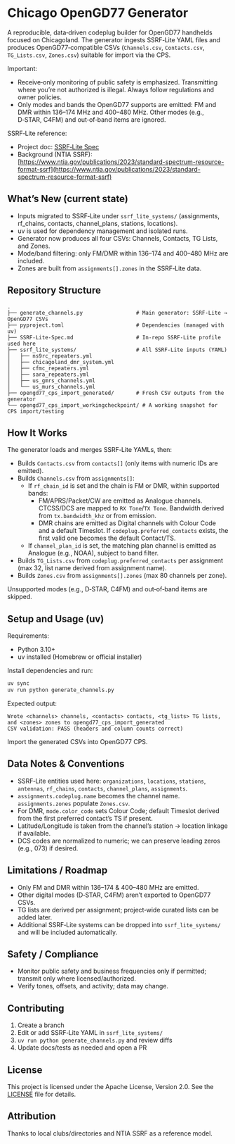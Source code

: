 # Chicago OpenGD77 Generator

A reproducible, data‑driven codeplug builder for OpenGD77 handhelds focused on Chicagoland. The generator ingests SSRF‑Lite YAML files and produces OpenGD77‑compatible CSVs (`Channels.csv`, `Contacts.csv`, `TG_Lists.csv`, `Zones.csv`) suitable for import via the CPS.

Important:

- Receive‑only monitoring of public safety is emphasized. Transmitting where you’re not authorized is illegal. Always follow regulations and owner policies.
- Only modes and bands the OpenGD77 supports are emitted: FM and DMR within 136–174 MHz and 400–480 MHz. Other modes (e.g., D‑STAR, C4FM) and out‑of‑band items are ignored.

SSRF‑Lite reference:

- Project doc: [SSRF‑Lite Spec](./SSRF-Lite-Spec.md)
- Background (NTIA SSRF): [https://www.ntia.gov/publications/2023/standard-spectrum-resource-format-ssrf](https://www.ntia.gov/publications/2023/standard-spectrum-resource-format-ssrf)

## What’s New (current state)

- Inputs migrated to SSRF‑Lite under `ssrf_lite_systems/` (assignments, rf_chains, contacts, channel_plans, stations, locations).
- uv is used for dependency management and isolated runs.
- Generator now produces all four CSVs: Channels, Contacts, TG Lists, and Zones.
- Mode/band filtering: only FM/DMR within 136–174 and 400–480 MHz are included.
- Zones are built from `assignments[].zones` in the SSRF‑Lite data.

## Repository Structure

```text
.
├── generate_channels.py                 # Main generator: SSRF‑Lite → OpenGD77 CSVs
├── pyproject.toml                       # Dependencies (managed with uv)
├── SSRF-Lite-Spec.md                    # In‑repo SSRF‑Lite profile used here
├── ssrf_lite_systems/                   # All SSRF‑Lite inputs (YAML)
│   ├── ns9rc_repeaters.yml
│   ├── chicagoland_dmr_system.yml
│   ├── cfmc_repeaters.yml
│   ├── sara_repeaters.yml
│   ├── us_gmrs_channels.yml
│   └── us_murs_channels.yml
├── opengd77_cps_import_generated/       # Fresh CSV outputs from the generator
└── opengd77_cps_import_workingcheckpoint/ # A working snapshot for CPS import/testing
```

## How It Works

The generator loads and merges SSRF‑Lite YAMLs, then:

- Builds `Contacts.csv` from `contacts[]` (only items with numeric IDs are emitted).
- Builds `Channels.csv` from `assignments[]`:
  - If `rf_chain_id` is set and the chain is FM or DMR, within supported bands:
    - FM/APRS/Packet/CW are emitted as Analogue channels. CTCSS/DCS are mapped to `RX Tone`/`TX Tone`. Bandwidth derived from `tx.bandwidth_khz` or from emission.
    - DMR chains are emitted as Digital channels with Colour Code and a default Timeslot. If `codeplug.preferred_contacts` exists, the first valid one becomes the default Contact/TS.
  - If `channel_plan_id` is set, the matching plan channel is emitted as Analogue (e.g., NOAA), subject to band filter.
- Builds `TG_Lists.csv` from `codeplug.preferred_contacts` per assignment (max 32, list name derived from assignment name).
- Builds `Zones.csv` from `assignments[].zones` (max 80 channels per zone).

Unsupported modes (e.g., D‑STAR, C4FM) and out‑of‑band items are skipped.

## Setup and Usage (uv)

Requirements:

- Python 3.10+
- uv installed (Homebrew or official installer)

Install dependencies and run:

```zsh
uv sync
uv run python generate_channels.py
```

Expected output:

```text
Wrote <channels> channels, <contacts> contacts, <tg_lists> TG lists, and <zones> zones to opengd77_cps_import_generated
CSV validation: PASS (headers and column counts correct)
```

Import the generated CSVs into OpenGD77 CPS.

## Data Notes & Conventions

- SSRF‑Lite entities used here: `organizations`, `locations`, `stations`, `antennas`, `rf_chains`, `contacts`, `channel_plans`, `assignments`.
- `assignments.codeplug.name` becomes the channel name. `assignments.zones` populate `Zones.csv`.
- For DMR, `mode.color_code` sets Colour Code; default Timeslot derived from the first preferred contact’s TS if present.
- Latitude/Longitude is taken from the channel’s station → location linkage if available.
- DCS codes are normalized to numeric; we can preserve leading zeros (e.g., 073) if desired.

## Limitations / Roadmap

- Only FM and DMR within 136–174 & 400–480 MHz are emitted.
- Other digital modes (D‑STAR, C4FM) aren’t exported to OpenGD77 CSVs.
- TG lists are derived per assignment; project‑wide curated lists can be added later.
- Additional SSRF‑Lite systems can be dropped into `ssrf_lite_systems/` and will be included automatically.

## Safety / Compliance

- Monitor public safety and business frequencies only if permitted; transmit only where licensed/authorized.
- Verify tones, offsets, and activity; data may change.

## Contributing

1. Create a branch
2. Edit or add SSRF‑Lite YAML in `ssrf_lite_systems/`
3. `uv run python generate_channels.py` and review diffs
4. Update docs/tests as needed and open a PR

## License

This project is licensed under the Apache License, Version 2.0. See the [LICENSE](./LICENSE) file for details.

## Attribution

Thanks to local clubs/directories and NTIA SSRF as a reference model.

